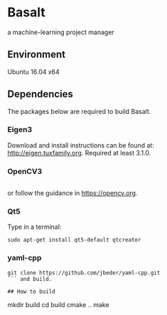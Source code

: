 # Basalt
a machine-learning project manager

## Environment
Ubuntu 16.04 x64

## Dependencies
The packages below are required to build Basalt.

### Eigen3
Download and install instructions can be found at: http://eigen.tuxfamily.org. Required at least 3.1.0.

### OpenCV3
```git clone https://github.com/opencv/opencv.git
```
or follow the guidance in https://opencv.org.

### Qt5
Type in a terminal:
```
sudo apt-get install qt5-default qtcreator
```

### yaml-cpp
```
git clone https://github.com/jbeder/yaml-cpp.git
``` and build.

## How to build
```
mkdir build
cd build
cmake ..
make
```
